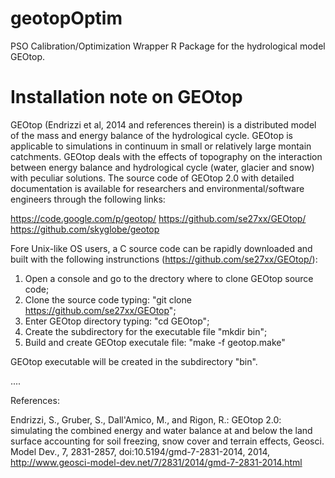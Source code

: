 # geotopOptim
PSO Calibration/Optimization Wrapper R Package for the hydrological model GEOtop.

# Installation note on GEOtop 

GEOtop (Endrizzi et al, 2014 and references therein) is a distributed model of the mass and energy balance of the hydrological cycle. GEOtop is applicable to simulations in continuum in small or relatively large montain catchments. GEOtop deals with the effects of topography on the interaction between energy balance and hydrological cycle (water, glacier and snow) with peculiar solutions. The source code of GEOtop 2.0 with detailed documentation is available for researchers and environmental/software engineers through the following links:

https://code.google.com/p/geotop/
https://github.com/se27xx/GEOtop/
https://github.com/skyglobe/geotop

Fore Unix-like OS users, a C source code can be rapidly downloaded and built with the following instrunctions (https://github.com/se27xx/GEOtop/):


1) Open a console and go to the drectory where to clone GEOtop source code;
3) Clone the source code typing: "git clone https://github.com/se27xx/GEOtop";
2) Enter GEOtop directory typing: "cd GEOtop";
3) Create the subdirectory for the executable file  "mkdir bin";
4) Build and create GEOtop executale file: "make -f geotop.make"

GEOtop executable will be created in the subdirectory "bin".


.... 


References: 

Endrizzi, S., Gruber, S., Dall'Amico, M., and Rigon, R.: GEOtop 2.0: simulating the combined energy and water balance at and below the land surface accounting for soil freezing, snow cover and terrain effects, Geosci. Model Dev., 7, 2831-2857, doi:10.5194/gmd-7-2831-2014, 2014, http://www.geosci-model-dev.net/7/2831/2014/gmd-7-2831-2014.html
